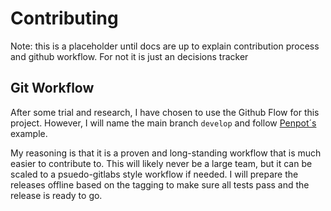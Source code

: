 # Contributing

Note: this is a placeholder until docs are up to explain contribution process and github workflow. For not it is just an decisions tracker

## Git Workflow

After some trial and research, I have chosen to use the Github Flow for this project. However, I will name the main branch `develop` and follow [Penpot´s](https://github.com/penpot/penpot?tab=readme-ov-file) example.

My reasoning is that it is a proven and long-standing workflow that is much easier to contribute to. This will likely never be a large team, but it can be scaled to a psuedo-gitlabs style workflow if needed. I will prepare the releases offline based on the tagging to make sure all tests pass and the release is ready to go.
